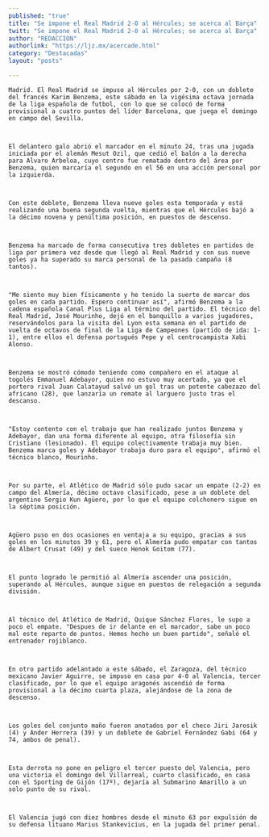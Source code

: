 ```yaml
---
published: "true"
title: "Se impone el Real Madrid 2-0 al Hércules; se acerca al Barça"
twitt: "Se impone el Real Madrid 2-0 al Hércules; se acerca al Barça"
author: "REDACCION"
authorlink: "https://ljz.mx/acercade.html"
category: "Destacadas"
layout: "posts"

---
```



  
    Madrid. El Real Madrid se impuso al Hércules por 2-0, con un doblete del francés Karim Benzema, este sábado en la vigésima octava jornada de la liga española de futbol, con lo que se colocó de forma provisional a cuatro puntos del líder Barcelona, que juega el domingo en campo del Sevilla.
  
  
  
    El delantero galo abrió el marcador en el minuto 24, tras una jugada iniciada por el alemán Mesut Ozil, que cedió el balón a la derecha para Alvaro Arbeloa, cuyo centro fue rematado dentro del área por Benzema, quien marcaría el segundo en el 56 en una acción personal por la izquierda.
  
  
  
    Con este doblete, Benzema lleva nueve goles esta temporada y está realizando una buena segunda vuelta, mientras que el Hércules bajó a la décimo novena y penúltima posición, en puestos de descenso.
  
  
  
    Benzema ha marcado de forma consecutiva tres dobletes en partidos de liga por primera vez desde que llegó al Real Madrid y con sus nueve goles ya ha superado su marca personal de la pasada campaña (8 tantos).
  
  
  
    "Me siento muy bien físicamente y he tenido la suerte de marcar dos goles en cada partido. Espero continuar así", afirmó Benzema a la cadena española Canal Plus Liga al término del partido. El técnico del Real Madrid, José Mourinho, dejó en el banquillo a varios jugadores, reservándolos para la visita del Lyon esta semana en el partido de vuelta de octavos de final de la Liga de Campeones (partido de ida: 1-1), entre ellos el defensa portugués Pepe y el centrocampista Xabi Alonso.
  
  
  
    Benzema se mostró cómodo teniendo como compañero en el ataque al togolés Emmanuel Adebayor, quien no estuvo muy acertado, ya que el portero rival Juan Calatayud salvó un gol tras un potente cabezazo del africano (28), que lanzaría un remate al larguero justo tras el descanso.
  
  
  
    "Estoy contento con el trabajo que han realizado juntos Benzema y Adebayor, dan una forma diferente al equipo, otra filosofía sin Cristiano (lesionado). El equipo colectivamente trabaja muy bien. Benzema marca goles y Adebayor trabaja duro para el equipo", afirmó el técnico blanco, Mourinho.
  
  
  
    Por su parte, el Atlético de Madrid sólo pudo sacar un empate (2-2) en campo del Almería, décimo octavo clasificado, pese a un doblete del argentino Sergio Kun Agüero, por lo que el equipo colchonero sigue en la séptima posición.
  
  
  
    Agüero puso en dos ocasiones en ventaja a su equipo, gracias a sus goles en los minutos 39 y 61, pero el Almería pudo empatar con tantos de Albert Crusat (49) y del sueco Henok Goitom (77).
  
  
  
    El punto logrado le permitió al Almería ascender una posición, superando al Hércules, aunque sigue en puestos de relegación a segunda división.
  
  
  
    Al técnico del Atlético de Madrid, Quique Sánchez Flores, le supo a poco el empate. "Despues de ir delante en el marcador, sabe un poco mal este reparto de puntos. Hemos hecho un buen partido", señaló el entrenador rojiblanco.
  
  
  
    En otro partido adelantado a este sábado, el Zaragoza, del técnico mexicano Javier Aguirre, se impuso en casa por 4-0 al Valencia, tercer clasificado, por lo que el equipo aragonés ascendió de forma provisional a la décimo cuarta plaza, alejándose de la zona de descenso.
  
  
  
    Los goles del conjunto maño fueron anotados por el checo Jiri Jarosik (4) y Ander Herrera (39) y un doblete de Gabriel Fernández Gabi (64 y 74, ambos de penal).
  
  
  
    Esta derrota no pone en peligro el tercer puesto del Valencia, pero una victoria el domingo del Villarreal, cuarto clasificado, en casa con el Sporting de Gijón (17º), dejaría al Submarino Amarillo a un solo punto de su rival.
  
  
  
    El Valencia jugó con diez hombres desde el minuto 63 por expulsión de su defensa lituano Marius Stankevicius, en la jugada del primer penal.
  

